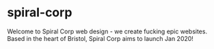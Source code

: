 # spiral-corp
Welcome to Spiral Corp web design - we create fucking epic websites.
Based in the heart of Bristol, Spiral Corp aims to launch Jan 2020!
